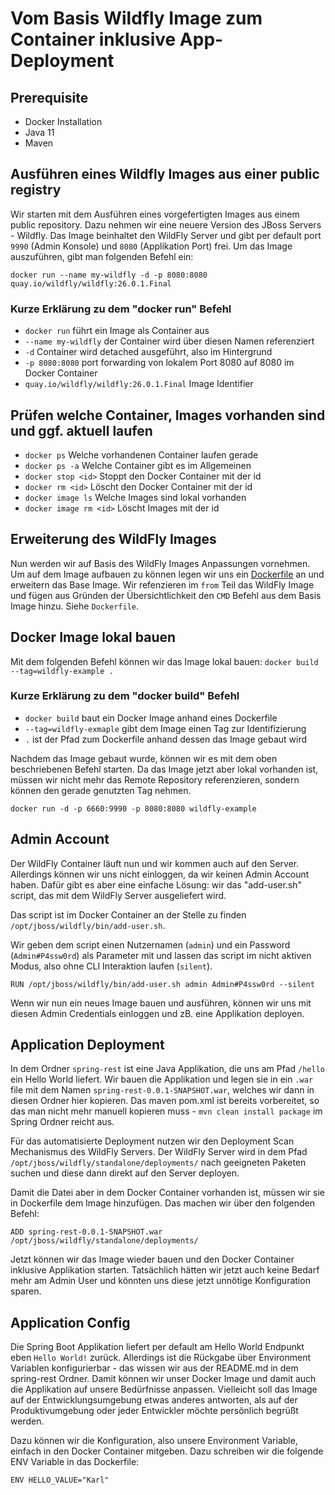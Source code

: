 # Vom Basis Wildfly Image zum Container inklusive App-Deployment

## Prerequisite 
* Docker Installation
* Java 11
* Maven

## Ausführen eines Wildfly Images aus einer public registry
Wir starten mit dem Ausführen eines vorgefertigten Images aus einem public repository. Dazu nehmen wir eine neuere Version des JBoss Servers - Wildfly. Das Image beinhaltet den WildFly Server und gibt per default port `9990` (Admin Konsole) und `8080` (Applikation Port) frei. Um das Image auszuführen, gibt man folgenden Befehl ein:

`docker run --name my-wildfly -d -p 8080:8080 quay.io/wildfly/wildfly:26.0.1.Final`

### Kurze Erklärung zu dem "docker run" Befehl
* `docker run` führt ein Image als Container aus
* `--name my-wildfly` der Container wird über diesen Namen referenziert
* `-d` Container wird detached ausgeführt, also im Hintergrund
* `-p 8080:8080` port forwarding von lokalem Port 8080 auf 8080 im Docker Container
* `quay.io/wildfly/wildfly:26.0.1.Final` Image Identifier

## Prüfen welche Container, Images vorhanden sind und ggf. aktuell laufen
* `docker ps` Welche vorhandenen Container laufen gerade
* `docker ps -a` Welche Container gibt es im Allgemeinen
* `docker stop <id>` Stoppt den Docker Container mit der id
* `docker rm <id>` Löscht den Docker Container mit der id
* `docker image ls` Welche Images sind lokal vorhanden
* `docker image rm <id>` Löscht Images mit der id

## Erweiterung des WildFly Images
Nun werden wir auf Basis des WildFly Images Anpassungen vornehmen. Um auf dem Image aufbauen zu können legen wir uns ein [Dockerfile](https://github.com/coc-university/docker-basics/blob/main/wildfly/Dockerfile) an und erweitern das Base Image. Wir refenzieren im `from` Teil das WildFly Image und fügen aus Gründen der Übersichtlichkeit den `CMD` Befehl aus dem Basis Image hinzu. Siehe `Dockerfile`. 

## Docker Image lokal bauen
Mit dem folgenden Befehl können wir das Image lokal bauen:
`docker build --tag=wildfly-example .`

### Kurze Erklärung zu dem "docker build" Befehl
* `docker build` baut ein Docker Image anhand eines Dockerfile
* `--tag=wildfly-exmaple` gibt dem Image einen Tag zur Identifizierung
* `.` ist der Pfad zum Dockerfile anhand dessen das Image gebaut wird

Nachdem das Image gebaut wurde, können wir es mit dem oben beschriebenen Befehl starten. Da das Image jetzt aber lokal vorhanden ist, müssen wir nicht mehr das Remote Repository referenzieren, sondern können den gerade genutzten Tag nehmen.

`docker run -d -p 6660:9990 -p 8080:8080 wildfly-example`

## Admin Account
Der WildFly Container läuft nun und wir kommen auch auf den Server. Allerdings können wir uns nicht einloggen, da wir keinen Admin Account haben. Dafür gibt es aber eine einfache Lösung: wir das "add-user.sh" script, das mit dem WildFly Server ausgeliefert wird.

Das script ist im Docker Container an der Stelle zu finden `/opt/jboss/wildfly/bin/add-user.sh`.

Wir geben dem script einen Nutzernamen (`admin`) und ein Password (`Admin#P4ssw0rd`) als Parameter mit und lassen das script im nicht aktiven Modus, also ohne CLI Interaktion laufen (`silent`).

`RUN /opt/jboss/wildfly/bin/add-user.sh admin Admin#P4ssw0rd --silent`

Wenn wir nun ein neues Image bauen und ausführen, können wir uns mit diesen Admin Credentials einloggen und zB. eine Applikation deployen.

## Application Deployment
In dem Ordner `spring-rest` ist eine Java Applikation, die uns am Pfad `/hello` ein Hello World liefert. Wir bauen die Applikation und legen sie in ein `.war` file mit dem Namen `spring-rest-0.0.1-SNAPSHOT.war`, welches wir dann in diesen Ordner hier kopieren. Das maven pom.xml ist bereits vorbereitet, so das man nicht mehr manuell kopieren muss - `mvn clean install package` im Spring Ordner reicht aus.

Für das automatisierte Deployment nutzen wir den Deployment Scan Mechanismus des WildFly Servers. Der WildFly Server wird in dem Pfad `/opt/jboss/wildfly/standalone/deployments/` nach geeigneten Paketen suchen und diese dann direkt auf den Server deployen.

Damit die Datei aber in dem Docker Container vorhanden ist, müssen wir sie in Dockerfile dem Image hinzufügen. Das machen wir über den folgenden Befehl:

`ADD spring-rest-0.0.1-SNAPSHOT.war /opt/jboss/wildfly/standalone/deployments/`

Jetzt können wir das Image wieder bauen und den Docker Container inklusive Applikation starten. Tatsächlich hätten wir jetzt auch keine Bedarf mehr am Admin User und könnten uns diese jetzt unnötige Konfiguration sparen.

## Application Config
Die Spring Boot Applikation liefert per default am Hello World Endpunkt eben `Hello World!` zurück. Allerdings ist die Rückgabe über Environment Variablen konfigurierbar - das wissen wir aus der README.md in dem spring-rest Ordner. Damit können wir unser Docker Image und damit auch die Applikation auf unsere Bedürfnisse anpassen. Vielleicht soll das Image auf der Entwicklungsumgebung etwas anderes antworten, als auf der Produktivumgebung oder jeder Entwickler möchte persönlich begrüßt werden.

Dazu können wir die Konfiguration, also unsere Environment Variable, einfach in den Docker Container mitgeben. Dazu schreiben wir die folgende ENV Variable in das Dockerfile:

`ENV HELLO_VALUE="Karl"`

